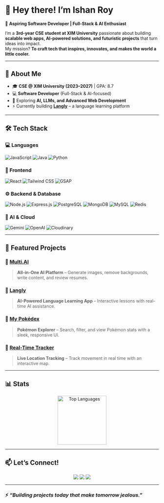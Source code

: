# 👋 Hey there! I’m Ishan Roy

🚀 **Aspiring Software Developer | Full-Stack & AI Enthusiast**

I’m a **3rd-year CSE student at XIM University** passionate about building **scalable web apps, AI-powered solutions, and futuristic projects** that turn ideas into impact.  
My mission? **To craft tech that inspires, innovates, and makes the world a little cooler.**

---

## 🌟 About Me

- 🎓 **CSE @ XIM University (2023–2027)** | GPA: 8.7  
- 💻 **Software Developer** (Full-Stack & AI-focused)  
- 🧠 Exploring **AI, LLMs, and Advanced Web Development**  
- ⚡ Currently building **[Langly](https://github.com/RADXIshan/mern-langly)** – a language learning platform  

---

## 🛠 Tech Stack

### 💻 Languages
![JavaScript](https://img.shields.io/badge/-JavaScript-F7DF1E?style=for-the-badge&logo=javascript&logoColor=000)
![Java](https://img.shields.io/badge/-Java-007396?style=for-the-badge&logo=java&logoColor=fff)
![Python](https://img.shields.io/badge/-Python-3776AB?style=for-the-badge&logo=python&logoColor=fff)

### 🎨 Frontend
![React](https://img.shields.io/badge/-React-61DAFB?style=for-the-badge&logo=react&logoColor=000)
![Tailwind CSS](https://img.shields.io/badge/-Tailwind_CSS-38B2AC?style=for-the-badge&logo=tailwind-css&logoColor=fff)
![GSAP](https://img.shields.io/badge/-GSAP-88CE02?style=for-the-badge&logo=greensock&logoColor=000)

### ⚙️ Backend & Database
![Node.js](https://img.shields.io/badge/-Node.js-339933?style=for-the-badge&logo=node.js&logoColor=fff)
![Express.js](https://img.shields.io/badge/-Express.js-000000?style=for-the-badge&logo=express&logoColor=fff)
![PostgreSQL](https://img.shields.io/badge/-PostgreSQL-4169E1?style=for-the-badge&logo=postgresql&logoColor=fff)
![MongoDB](https://img.shields.io/badge/-MongoDB-47A248?style=for-the-badge&logo=mongodb&logoColor=fff)
![MySQL](https://img.shields.io/badge/-MySQL-4479A1?style=for-the-badge&logo=mysql&logoColor=fff)
![Redis](https://img.shields.io/badge/-Redis-DC382D?style=for-the-badge&logo=redis&logoColor=fff)

### 🤖 AI & Cloud
![Gemini](https://img.shields.io/badge/-Gemini_AI-4285F4?style=for-the-badge&logo=google&logoColor=fff)
![OpenAI](https://img.shields.io/badge/-OpenAI-412991?style=for-the-badge&logo=openai&logoColor=fff)
![Cloudinary](https://img.shields.io/badge/-Cloudinary-3448C5?style=for-the-badge&logo=cloudinary&logoColor=fff)

---

## 🚀 Featured Projects

### 🔹 [Multi.AI](https://github.com/RADXIshan/pern-multiai)
> **All-in-One AI Platform** – Generate images, remove backgrounds, write content, and review resumes.

### 🔹 [Langly](https://github.com/RADXIshan/mern-langly)
> **AI-Powered Language Learning App** – Interactive lessons with real-time AI assistance.

### 🔹 [My Pokédex](https://github.com/RADXIshan/My-Pokedex)
> **Pokémon Explorer** – Search, filter, and view Pokémon stats with a sleek, responsive UI.

### 🔹 [Real-Time Tracker](https://github.com/RADXIshan/Real-Time-Tracker)
> **Live Location Tracking** – Track movement in real time with an interactive map.

---

## 📊 Stats

<p align="center">
  <img src="https://github-readme-stats.vercel.app/api/top-langs/?username=RADXIshan&layout=compact&theme=tokyonight" alt="Top Languages" height="160"/>
</p>

---

## 📫 Let’s Connect!

<p align="center">
  <a href="www.linkedin.com/in/ishan-roy-495070353"><img src="https://img.shields.io/badge/LinkedIn-0A66C2?style=for-the-badge&logo=linkedin&logoColor=fff"/></a>
  <a href="mailto:ishanroy3118107@gmail.com"><img src="https://img.shields.io/badge/Gmail-D14836?style=for-the-badge&logo=gmail&logoColor=fff"/></a>
  <a href="https://github.com/RADXIshan"><img src="https://img.shields.io/badge/GitHub-000000?style=for-the-badge&logo=github&logoColor=fff"/></a>
</p>

---

### ⚡ *“Building projects today that make tomorrow jealous.”*

